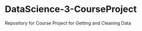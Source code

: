 DataScience-3-CourseProject
===========================

Repository for Course Project for Getting and Cleaning Data
